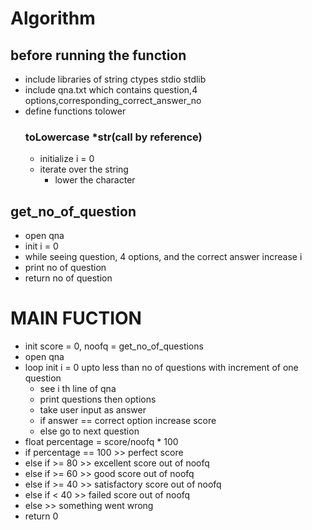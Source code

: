 # Algorithm

## before running the function
- include libraries of string ctypes stdio stdlib
- include qna.txt which contains question,4 options,corresponding_correct_answer_no
- define functions tolower
	### toLowercase *str(call by reference)
	- initialize i = 0
	- iterate over the string 
		- lower the character

## get_no_of_question
- open qna
- init i = 0
- while seeing question, 4 options, and the correct answer increase i
- print no of question
- return no of question

# MAIN FUCTION

- init score = 0, noofq = get_no_of_questions
- open qna 
- loop init i = 0 upto less than no of questions with increment of one question
	- see i th line of qna
	- print questions then options
	- take user input as answer
	- if answer == correct option increase score
	- else go to next question
- float percentage = score/noofq * 100
- if percentage == 100 >> perfect score
- else if >= 80 >> excellent score out of noofq
- else if >= 60 >> good score out of noofq
- else if >= 40 >> satisfactory score out of noofq
- else if < 40 >> failed score out of noofq
- else >> something went wrong
- return 0